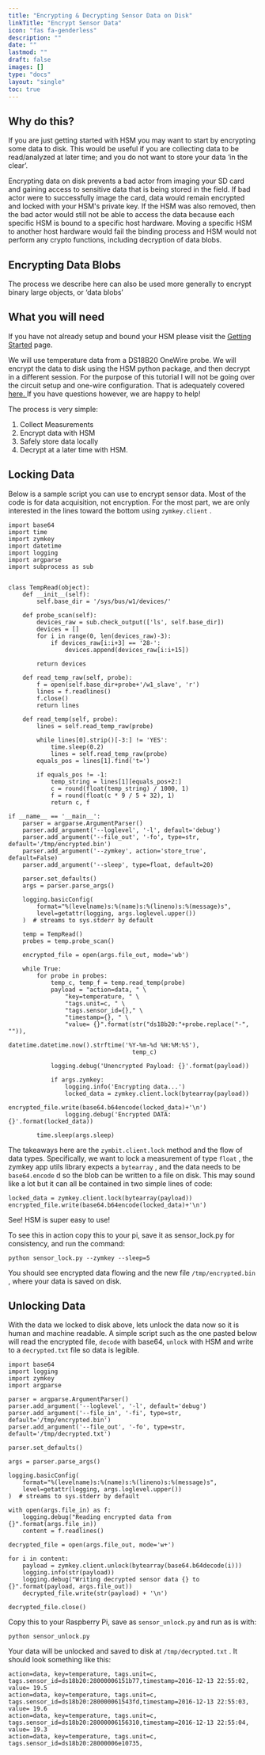 ```yaml
---
title: "Encrypting & Decrypting Sensor Data on Disk"
linkTitle: "Encrypt Sensor Data"
icon: "fas fa-genderless"
description: ""
date: ""
lastmod: ""
draft: false
images: []
type: "docs"
layout: "single"
toc: true
---
```


## Why do this?

If you are just getting started with HSM you may want to start by encrypting some data to disk. This would be useful if you are collecting data to be read/analyzed at later time; and you do not want to store your data ‘in the clear’.

Encrypting data on disk prevents a bad actor from imaging your SD card and gaining access to sensitive data that is being stored in the field. If bad actor were to successfully image the card, data would remain encrypted and locked with your HSM's private key. If the HSM was also removed, then the bad actor would still not be able to access the data because each specific HSM is bound to a specific host hardware. Moving a specific HSM to another host hardware would fail the binding process and HSM would not perform any crypto functions, including decryption of data blobs.

## Encrypting Data Blobs

The process we describe here can also be used more generally to encrypt binary large objects, or ‘data blobs’

## What you will need

If you have not already setup and bound your HSM please visit the [Getting Started](https://docs.zymbit.com/getting-started/) page.

We will use temperature data from a DS18B20 OneWire probe. We will encrypt the data to disk using the HSM python package, and then decrypt in a different session. For the purpose of this tutorial I will not be going over the circuit setup and one-wire configuration. That is adequately covered [here. ](https://learn.adafruit.com/adafruits-raspberry-pi-lesson-11-ds18b20-temperature-sensing/hardware) If you have questions however, we are happy to help!

The process is very simple:

1. Collect Measurements
2. Encrypt data with HSM
3. Safely store data locally
4. Decrypt at a later time with HSM.

## Locking Data

Below is a sample script you can use to encrypt sensor data. Most of the code is for data acquisition, not encryption. For the most part, we are only interested in the lines toward the bottom using `zymkey.client` .

```
import base64
import time
import zymkey
import datetime
import logging
import argparse
import subprocess as sub


class TempRead(object):
    def __init__(self):
        self.base_dir = '/sys/bus/w1/devices/'

    def probe_scan(self):
        devices_raw = sub.check_output(['ls', self.base_dir])
        devices = []
        for i in range(0, len(devices_raw)-3):
            if devices_raw[i:i+3] == '28-':
                devices.append(devices_raw[i:i+15])

        return devices

    def read_temp_raw(self, probe):
        f = open(self.base_dir+probe+'/w1_slave', 'r')
        lines = f.readlines()
        f.close()
        return lines

    def read_temp(self, probe):
        lines = self.read_temp_raw(probe)

        while lines[0].strip()[-3:] != 'YES':
            time.sleep(0.2)
            lines = self.read_temp_raw(probe)
        equals_pos = lines[1].find('t=')

        if equals_pos != -1:
            temp_string = lines[1][equals_pos+2:]
            c = round(float(temp_string) / 1000, 1)
            f = round(float(c * 9 / 5 + 32), 1)
            return c, f

if __name__ == '__main__':
    parser = argparse.ArgumentParser()
    parser.add_argument('--loglevel', '-l', default='debug')
    parser.add_argument('--file_out', '-fo', type=str, default='/tmp/encrypted.bin')
    parser.add_argument('--zymkey', action='store_true', default=False)
    parser.add_argument('--sleep', type=float, default=20)

    parser.set_defaults()
    args = parser.parse_args()

    logging.basicConfig(
        format="%(levelname)s:%(name)s:%(lineno)s:%(message)s",
        level=getattr(logging, args.loglevel.upper())
    )  # streams to sys.stderr by default

    temp = TempRead()
    probes = temp.probe_scan()

    encrypted_file = open(args.file_out, mode='wb')

    while True:
        for probe in probes:
            temp_c, temp_f = temp.read_temp(probe)
            payload = "action=data, " \
                "key=temperature, " \
                "tags.unit=c, " \
                "tags.sensor_id={}," \
                "timestamp={}, " \
                "value= {}".format(str("ds18b20:"+probe.replace("-", "")),
                                   datetime.datetime.now().strftime('%Y-%m-%d %H:%M:%S'),
                                   temp_c)

            logging.debug('Unencrypted Payload: {}'.format(payload))

            if args.zymkey:
                logging.info('Encrypting data...')
                locked_data = zymkey.client.lock(bytearray(payload))
                encrypted_file.write(base64.b64encode(locked_data)+'\n')
                logging.debug('Encrypted DATA: {}'.format(locked_data))

        time.sleep(args.sleep)
```

The takeaways here are the `zymbit.client.lock` method and the flow of data types. Specifically, we want to lock a measurement of type `float` , the zymkey app utils library expects a `bytearray` , and the data needs to be `base64.encode` d so the blob can be written to a file on disk. This may sound like a lot but it can all be contained in two simple lines of code:

```
locked_data = zymkey.client.lock(bytearray(payload))
encrypted_file.write(base64.b64encode(locked_data)+'\n')
```

See! HSM is super easy to use!

To see this in action copy this to your pi, save it as sensor_lock.py for consistency, and run the command:

`python sensor_lock.py --zymkey --sleep=5`

You should see encrypted data flowing and the new file `/tmp/encrypted.bin` , where your data is saved on disk.

## Unlocking Data

With the data we locked to disk above, lets unlock the data now so it is human and machine readable. A simple script such as the one pasted below will read the encrypted file, `decode` with base64, `unlock` with HSM and write to a `decrypted.txt` file so data is legible.

```
import base64
import logging
import zymkey
import argparse

parser = argparse.ArgumentParser()
parser.add_argument('--loglevel', '-l', default='debug')
parser.add_argument('--file_in', '-fi', type=str, default='/tmp/encrypted.bin')
parser.add_argument('--file_out', '-fo', type=str, default='/tmp/decrypted.txt')

parser.set_defaults()

args = parser.parse_args()

logging.basicConfig(
    format="%(levelname)s:%(name)s:%(lineno)s:%(message)s",
    level=getattr(logging, args.loglevel.upper())
)  # streams to sys.stderr by default

with open(args.file_in) as f:
    logging.debug("Reading encrypted data from {}".format(args.file_in))
    content = f.readlines()

decrypted_file = open(args.file_out, mode='w+')

for i in content:
    payload = zymkey.client.unlock(bytearray(base64.b64decode(i)))
    logging.info(str(payload))
    logging.debug("Writing decrypted sensor data {} to {}".format(payload, args.file_out))
    decrypted_file.write(str(payload) + '\n')

decrypted_file.close()
```

Copy this to your Raspberry Pi, save as `sensor_unlock.py` and run as is with:

`python sensor_unlock.py`

Your data will be unlocked and saved to disk at `/tmp/decrypted.txt` . It should look something like this:

```
action=data, key=temperature, tags.unit=c, tags.sensor_id=ds18b20:28000006151b77,timestamp=2016-12-13 22:55:02, value= 19.5
action=data, key=temperature, tags.unit=c, tags.sensor_id=ds18b20:280000061543fd,timestamp=2016-12-13 22:55:03, value= 19.6
action=data, key=temperature, tags.unit=c, tags.sensor_id=ds18b20:28000006156310,timestamp=2016-12-13 22:55:04, value= 19.3
action=data, key=temperature, tags.unit=c, tags.sensor_id=ds18b20:28000006e10735,
```

